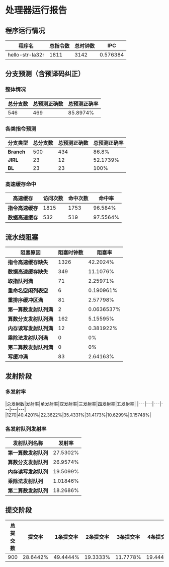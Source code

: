 # 处理器运行报告
## 程序运行情况
|程序名|总指令数|总时钟数|IPC|
|---|---|---|---|
|hello-str-la32r|1811|3142|0.576384|

## 分支预测（含预译码纠正）
### 整体情况
|总分支数|总预测正确数|总预测正确率|
|---|---|---|
|546|469|85.8974%|

### 各类指令预测
|分支类型|总分支数|总预测正确数|总预测正确率|
|---|---|---|---|
|**Branch**| 500 | 434 | 86.8%|
|**JIRL**| 23 | 12 | 52.1739%|
|**BL**| 23 | 23 | 100%|

### 高速缓存命中
|高速缓存|访问次数|命中次数|命中率|
|---|---|---|---|
|**指令高速缓存**| 1815 | 1753 | 96.584%|
|**数据高速缓存**| 532 | 519 | 97.5564%|
## 流水线阻塞
|阻塞原因|阻塞时钟数|阻塞率|
|---|---|---|
|**指令高速缓存缺失**| 1326 | 42.2024%|
|**数据高速缓存缺失**| 349 | 11.1076%|
|**取指队列满**| 71 | 2.25971%|
|**重命名空闲列表空**|6 | 0.190961%|
|**重排序缓冲区满**|81 | 2.57798%|
|**第一算数发射队列满**|2 | 0.0636537%|
|**算数分支发射队列满**|162 | 5.15595%|
|**内存读写发射队列满**|12 | 0.381922%|
|**乘除法发射队列满**|0 | 0%|
|**第二算数发射队列满**|0 | 0%|
|**写缓冲满**|83 | 2.64163%|

## 发射阶段
### 多发射率
|总发射数|发射率|单发射率|双发射率|三发射率|四发射率|五发射率|
|---|---|---|---|---|---|
|1270|40.4201%|22.3622%|35.4331%|31.4173%|10.6299%|0.15748%|

### 各发射队列发射率
|发射队列名称|发射率|
|---|---|
|**第一算数发射队列**|27.5302%|
|**算数分支发射队列**|26.9574%|
|**内存读写发射队列**|19.5099%|
|**乘除法发射队列**|1.01846%|
|**第二算数发射队列**|18.2686%|

## 提交阶段
|总提交数|提交率|1条提交率|2条提交率|3条提交率|4条提交率|
|---|---|---|---|---|---|
|900|28.6442%|49.4444%|19.3333%|11.7778%|19.4444%|
